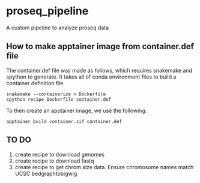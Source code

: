 # proseq_pipeline
A custom pipeline to analyze proseq data

## How to make apptainer image from container.def file
The container.def file was made as follows, which requires snakemake and spython to generate. It takes all of conda environment files to build a container definition file

```
snakemake --containerize > Dockerfile
spython recipe Dockerfile container.def 
```

To then create an apptainer image, we use the following: 

```
apptainer build container.sif container.def 
```

## TO DO
1. create recipe to download genomes 
2. create recipe to download fastq 
3. create recipe to get chrom.size data. Ensure chromosome names match UCSC bedgraphtobigwig  